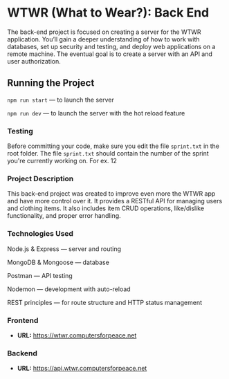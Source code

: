 # WTWR (What to Wear?): Back End

The back-end project is focused on creating a server for the WTWR application. You’ll gain a deeper understanding of how to work with databases, set up security and testing, and deploy web applications on a remote machine. The eventual goal is to create a server with an API and user authorization.

## Running the Project

`npm run start` — to launch the server

`npm run dev` — to launch the server with the hot reload feature

### Testing

Before committing your code, make sure you edit the file `sprint.txt` in the root folder. The file `sprint.txt` should contain the number of the sprint you're currently working on. For ex. 12

### Project Description

This back-end project was created to improve even more the WTWR app and have more control over it. It provides a RESTful API for managing users and clothing items. It also includes item CRUD operations, like/dislike functionality, and proper error handling.

### Technologies Used

Node.js & Express — server and routing

MongoDB & Mongoose — database

Postman — API testing

Nodemon — development with auto-reload

REST principles — for route structure and HTTP status management

### Frontend

- **URL:** https://wtwr.computersforpeace.net

### Backend

- **URL:** https://api.wtwr.computersforpeace.net
